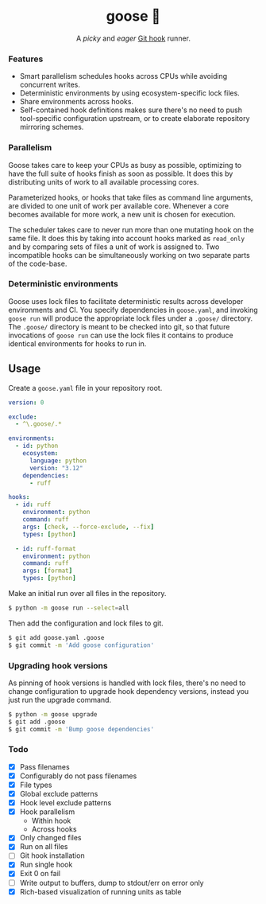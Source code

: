 <h1 align=center>goose 🦆</h1>

<p align=center>A <i>picky</i> and <i>eager</i> <a href=https://git-scm.com/book/en/v2/Customizing-Git-Git-Hooks>Git hook</a> runner.</p>

### Features

- Smart parallelism schedules hooks across CPUs while avoiding concurrent writes.
- Deterministic environments by using ecosystem-specific lock files.
- Share environments across hooks.
- Self-contained hook definitions makes sure there's no need to push tool-specific configuration upstream, or to create elaborate repository mirroring schemes.

### Parallelism

Goose takes care to keep your CPUs as busy as possible, optimizing to have the full suite of hooks finish as soon as possible. It does this by distributing units of work to all available processing cores.

Parameterized hooks, or hooks that take files as command line arguments, are divided to one unit of work per available core. Whenever a core becomes available for more work, a new unit is chosen for execution.

The scheduler takes care to never run more than one mutating hook on the same file. It does this by taking into account hooks marked as `read_only` and by comparing sets of files a unit of work is assigned to. Two incompatible hooks can be simultaneously working on two separate parts of the code-base.

### Deterministic environments

Goose uses lock files to facilitate deterministic results across developer environments and CI. You specify dependencies in `goose.yaml`, and invoking `goose run` will produce the appropriate lock files under a `.goose/` directory. The `.goose/` directory is meant to be checked into git, so that future invocations of `goose run` can use the lock files it contains to produce identical environments for hooks to run in.

## Usage

Create a `goose.yaml` file in your repository root.

```yaml
version: 0

exclude:
  - ^\.goose/.*

environments:
  - id: python
    ecosystem:
      language: python
      version: "3.12"
    dependencies:
      - ruff

hooks:
  - id: ruff
    environment: python
    command: ruff
    args: [check, --force-exclude, --fix]
    types: [python]

  - id: ruff-format
    environment: python
    command: ruff
    args: [format]
    types: [python]
```

Make an initial run over all files in the repository.

```sh
$ python -m goose run --select=all
```

Then add the configuration and lock files to git.

```sh
$ git add goose.yaml .goose
$ git commit -m 'Add goose configuration'
```

### Upgrading hook versions

As pinning of hook versions is handled with lock files, there's no need to change configuration to upgrade hook dependency versions, instead you just run the upgrade command.

```sh
$ python -m goose upgrade
$ git add .goose
$ git commit -m 'Bump goose dependencies'
```

### Todo

- [x] Pass filenames
- [x] Configurably do not pass filenames
- [x] File types
- [x] Global exclude patterns
- [x] Hook level exclude patterns
- [x] Hook parallelism
  - Within hook
  - Across hooks
- [x] Only changed files
- [x] Run on all files
- [ ] Git hook installation
- [x] Run single hook
- [x] Exit 0 on fail
- [ ] Write output to buffers, dump to stdout/err on error only
- [x] Rich-based visualization of running units as table
